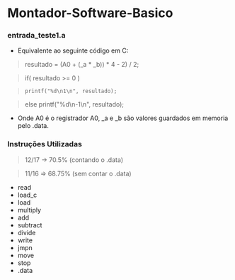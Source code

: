 # Montador-Software-Basico

### entrada_teste1.a

- Equivalente ao seguinte código em C:

>resultado = (A0 + (_a * _b)) * 4 - 2) / 2;

>if( resultado >= 0 )

>     printf("%d\n1\n", resultado);

>else
>     printf("%d\n-1\n", resultado);


- Onde A0 é o registrador A0, _a e _b são valores guardados em memoria pelo .data.



### Instruções Utilizadas 
> 12/17 -> 70.5% (contando o .data)

> 11/16 => 68.75% (sem contar o .data)

- read
- load_c
- load        
- multiply 
- add   
- subtract
- divide 
- write   
- jmpn
- move  
- stop     
- .data   
